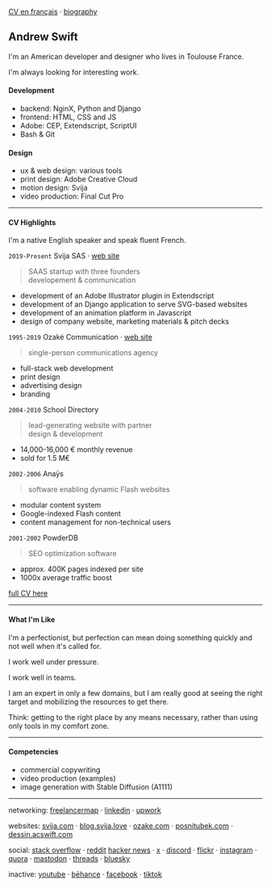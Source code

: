 [CV en français](CV%C2%A0(fran%C3%A7ais).md) · [biography](bio.md)

## Andrew Swift

I'm an American developer and designer who lives in Toulouse France.

I'm always looking for interesting work.

#### Development
- backend: NginX, Python and Django
- frontend: HTML, CSS and JS
- Adobe: CEP, Extendscript, ScriptUI
- Bash & Git

#### Design
- ux & web design: various tools
- print design: Adobe Creative Cloud
- motion design: Svija
- video production: Final Cut Pro

---
#### CV Highlights

I'm a native English speaker and speak fluent French.

`2019-Present` Svija SAS · [web site](https://svija.com)
> SAAS startup with three founders  
> developement & communication
- development of an Adobe Illustrator plugin in Extendscript
- development of an Django application to serve SVG-based websites
- development of an animation platform in Javascript
- design of company website, marketing materials & pitch decks

`1995-2019` Ozaké Communication · [web site](https://ozake.com)
> single-person communications agency
- full-stack web development
- print design
- advertising design
- branding

`2004-2010` School Directory
> lead-generating website with partner  
> design & development
- 14,000-16,000 € monthly revenue
- sold for 1.5 M€

`2002-2006` Anaÿs
> software enabling dynamic Flash websites
- modular content system
- Google-indexed Flash content
- content management for non-technical users

`2001-2002` PowderDB
> SEO optimization software
- approx. 400K pages indexed per site
- 1000x average traffic boost

[full CV here](CV.md)

---
#### What I'm Like

I'm a perfectionist, but perfection can mean doing something quickly and not well when it's called for.

I work well under pressure.

I work well in teams.

I am an expert in only a few domains, but I am really good at seeing the right target and mobilizing the resources to get there.

Think: getting to the right place by any means necessary, rather than using only tools in my comfort zone.

---
#### Competencies

- commercial copywriting
- video production (examples)
- image generation with Stable Diffusion (A1111)

---
networking:
[freelancermap](https://www.freelancermap.com/profile/andrew-swift) ·
[linkedin](https://www.linkedin.com/in/andrew-swift-89415014b/) ·
[upwork](https://www.upwork.com/freelancers/~01be05117193e5a372)

websites:
[svija.com](https://svija.com "building websites with Adobe Illustrator") ·
[blog.svija.love](https://blog.svija.love "company blog") ·
[ozake.com](https://ozake.com "design & web development") ·
[posnitubek.com](http://posnitubek.com "personal blog") ·
[dessin.acswift.com](http://dessin.acswift.com/ "drawing classes (in French)")

social:
[stack overflow](https://stackoverflow.com/users/72958/andy-swift "Stack Overflow profile page") ·
[reddit](https://www.reddit.com/user/AndrewCSwift "Reddit profile page")
[hacker news](https://news.ycombinator.com/user?id=AndrewSwift "Hacker News profile page") ·
[x](https://x.com/andysvija "X feed") ·
[discord](https://discord.com/users/798242260365738064 "Discord profile") · 
[flickr](https://www.flickr.com/photos/andrewcarrollswift/albums "classical drawings") ·
[instagram](https://instagram.com/acswift "photography") ·
[quora](https://www.quora.com/profile/Andrew-Swift-35 "questions and answers") ·
[mastodon](https://mastodon.social/@acswift "networking") ·
[threads](https://www.threads.net/@acswift "networking") ·
[bluesky](https://bsky.app/profile/acswift.bsky.social "networking")

inactive:
[youtube](https://www.youtube.com/@andysvija "unused") ·
[bēhance](https://www.behance.net/andrewswift "unused") ·
[facebook](https://www.facebook.com/andrewcswift "unused") ·
[tiktok](https://www.tiktok.com/@andysvija "unused")

